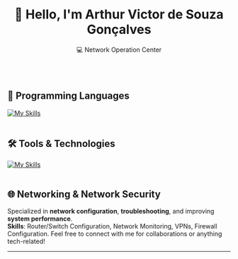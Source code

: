 <h1 align="center">👋 Hello, I'm Arthur Victor de Souza Gonçalves</h1>

<p align="center">
  💻 Network Operation Center
</p>

<br><br>

## 🚀 Programming Languages
[![My Skills](https://skillicons.dev/icons?i=python,typescript,bash,html,css,shell)](https://skillicons.dev)<br><br>

## 🛠️ Tools & Technologies
[![My Skills](https://skillicons.dev/icons?i=linux,pycharm,vscode)](https://skillicons.dev)<br><br>

## 🌐 Networking & Network Security
Specialized in **network configuration**, **troubleshooting**, and improving **system performance**.  
**Skills**: Router/Switch Configuration, Network Monitoring, VPNs, Firewall Configuration.
Feel free to connect with me for collaborations or anything tech-related!

---
